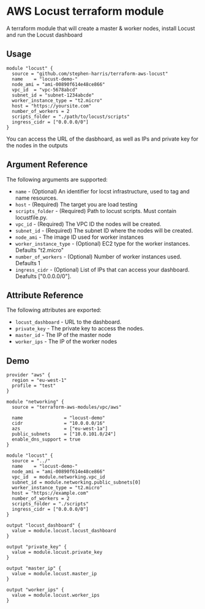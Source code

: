 # AWS Locust terraform module

A terraform module that will create a master & worker nodes, install Locust and run the Locust dashboard

## Usage

```
module "locust" {
  source = "github.com/stephen-harris/terraform-aws-locust"
  name    = "locust-demo-"
  node_ami = "ami-00890f614e48ce866"
  vpc_id  = "vpc-5678abcd"
  subnet_id = "subnet-1234abcde"
  worker_instance_type = "t2.micro"
  host = "https://yoursite.com"
  number_of_workers = 2
  scripts_folder = "./path/to/locust/scripts"
  ingress_cidr = ["0.0.0.0/0"]
}
```

You can access the URL of the dasbhoard, as well as IPs and private key for the nodes in the outputs

## Argument Reference

The following arguments are supported:

- ``name`` - (Optional) An identifier for locst infrastructure, used to tag and name resources.
- ``host`` - (Required) The target you are load testing
- ``scripts_folder`` - (Required) Path to locust scripts. Must contain locustfile.py.
- ``vpc_id`` - (Required) The VPC ID the nodes will be created.
- ``subnet_id`` - (Required) The subnet ID where the nodes will be created.
- ``node_ami`` - The image ID used for worker instances
- ``worker_instance_type`` - (Optional) EC2 type for the worker instances. Defaults "t2.micro"
- ``number_of_workers`` - (Optional) Number of worker instances used. Defaults 1
- ``ingress_cidr`` - (Optional) List of IPs that can access your dashboard. Deafults ["0.0.0.0/0"].

## Attribute Reference

The following attributes are exported:

- ``locust_dashboard`` - URL to the dashboard.
- ``private_key`` - The private key to access the nodes.
- ``master_id`` - The IP of the master node
- ``worker_ips`` - The IP of the worker nodes

## Demo

```
provider "aws" {
  region = "eu-west-1"
  profile = "test"
}

module "networking" {
  source = "terraform-aws-modules/vpc/aws"

  name               = "locust-demo"
  cidr               = "10.0.0.0/16"
  azs                = ["eu-west-1a"]
  public_subnets     = ["10.0.101.0/24"]
  enable_dns_support = true
}

module "locust" {
  source = "../"
  name    = "locust-demo-"
  node_ami = "ami-00890f614e48ce866"
  vpc_id  = module.networking.vpc_id
  subnet_id = module.networking.public_subnets[0]
  worker_instance_type = "t2.micro"
  host = "https://example.com"
  number_of_workers = 2
  scripts_folder = "./scripts"
  ingress_cidr = ["0.0.0.0/0"]
}

output "locust_dashboard" {
  value = module.locust.locust_dashboard
}

output "private_key" {
  value = module.locust.private_key
}

output "master_ip" {
  value = module.locust.master_ip
}

output "worker_ips" {
  value = module.locust.worker_ips
}
```
